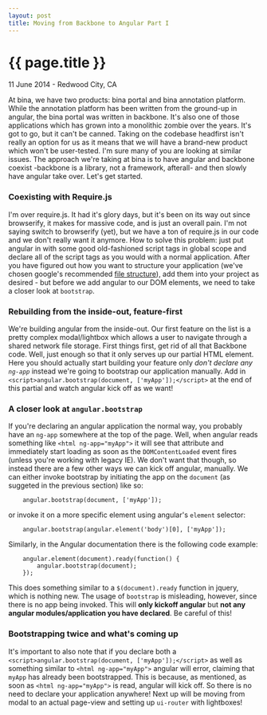 ```yaml
---
layout: post
title: Moving from Backbone to Angular Part I
---
```


{{ page.title }}
================

<p class="meta">11 June 2014 - Redwood City, CA</p>

At bina, we have two products: bina portal and bina annotation platform. While the annotation platform has been written from the ground-up in angular, the bina portal was written in backbone. It's also one of those applications which has grown into a monolithic zombie over the years. It's got to go, but it can't be canned. Taking on the codebase headfirst isn't really an option for us as it means that we will have a brand-new product which won't be user-tested. I'm sure many of you are looking at similar issues. The approach we're taking at bina is to have angular and backbone coexist -backbone is a library, not a framework, afterall- and then slowly have angular take over. Let's get started.

### Coexisting with Require.js

I'm over require.js. It had it's glory days, but it's been on its way out since browserify, it makes for massive code, and is just an overall pain. I'm not saying switch to browserify (yet), but we have a ton of require.js in our code and we don't really want it anymore. How to solve this problem: just put angular in with some good old-fashioned script tags in global scope and declare all of the script tags as you would with a normal application. After you have figured out how you want to structure your application (we've chosen google's recommended [file structure](http://blog.angularjs.org/2014/02/an-angularjs-style-guide-and-best.html)), add them into your project as desired - but before we add angular to our DOM elements, we need to take a closer look at `bootstrap`.

### Rebuilding from the inside-out, feature-first

We're building angular from the inside-out. Our first feature on the list is a pretty complex modal/lightbox which allows a user to navigate through a shared network file storage. First things first, get rid of all that Backbone code. Well, just enough so that it only serves up our partial HTML element. Here you should actually start building your feature only _don't declare any `ng-app`_ instead we're going to bootstrap our application manually. Add in `<script>angular.bootstrap(document, ['myApp']);</script>` at the end of this partial and watch angular kick off as we want!

### A closer look at `angular.bootstrap`

If you're declaring an angular application the normal way, you probably have an `ng-app` somewhere at the top of the page. Well, when angular reads something like `<html ng-app="myApp">` it will see that attribute and immediately start loading as soon as the `DOMContentLoaded` event fires (unless you're working with legacy IE). We don't want that though, so instead there are a few other ways we can kick off angular, manually. We can either invoke bootstrap by initiating the app on the `document` (as suggeted in the previous section) like so:

        angular.bootstrap(document, ['myApp']);

or invoke it on a more specific element using angular's `element` selector:

        angular.bootstrap(angular.element('body')[0], ['myApp']);

Similarly, in the Angular documentation there is the following code example:

        angular.element(document).ready(function() {
            angular.bootstrap(document);
        });

This does something similar to a `$(document).ready` function in jquery, which is nothing new. The usage of `bootstrap` is misleading, however, since there is no app being invoked. This will __only kickoff angular__ but __not any angular modules/application you have declared__. Be careful of this!

### Bootstrapping twice and what's coming up

It's important to also note that if you declare both a `<script>angular.bootstrap(document, ['myApp']);</script>` as well as something similar to `<html ng-app="myApp">` angular will error, claiming that `myApp` has already been bootstrapped. This is because, as mentioned, as soon as `<html ng-app="myApp">` is read, angular will kick off. So there is no need to declare your application anywhere! Next up will be moving from modal to an actual page-view and setting up `ui-router` with lightboxes!

